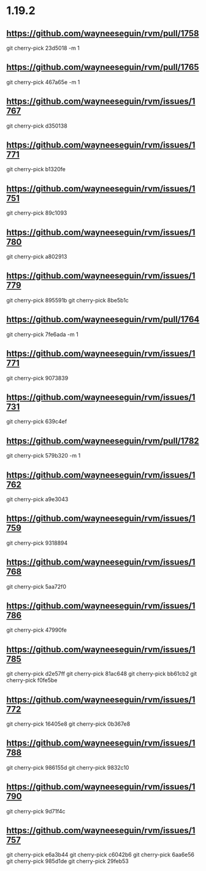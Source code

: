 # 1.19.2

## https://github.com/wayneeseguin/rvm/pull/1758
git cherry-pick 23d5018 -m 1

## https://github.com/wayneeseguin/rvm/pull/1765
git cherry-pick 467a65e -m 1

## https://github.com/wayneeseguin/rvm/issues/1767
git cherry-pick d350138

## https://github.com/wayneeseguin/rvm/issues/1771
git cherry-pick b1320fe

## https://github.com/wayneeseguin/rvm/issues/1751
git cherry-pick 89c1093

## https://github.com/wayneeseguin/rvm/issues/1780
git cherry-pick a802913

## https://github.com/wayneeseguin/rvm/issues/1779
git cherry-pick 895591b
git cherry-pick 8be5b1c

## https://github.com/wayneeseguin/rvm/pull/1764
git cherry-pick 7fe6ada -m 1

## https://github.com/wayneeseguin/rvm/issues/1771
git cherry-pick 9073839

## https://github.com/wayneeseguin/rvm/issues/1731
git cherry-pick 639c4ef

## https://github.com/wayneeseguin/rvm/pull/1782
git cherry-pick 579b320 -m 1

## https://github.com/wayneeseguin/rvm/issues/1762
git cherry-pick a9e3043

## https://github.com/wayneeseguin/rvm/issues/1759
git cherry-pick 9318894

## https://github.com/wayneeseguin/rvm/issues/1768
git cherry-pick 5aa72f0

## https://github.com/wayneeseguin/rvm/issues/1786
git cherry-pick 47990fe

## https://github.com/wayneeseguin/rvm/issues/1785
git cherry-pick d2e57ff
git cherry-pick 81ac648
git cherry-pick bb61cb2
git cherry-pick f0fe5be

## https://github.com/wayneeseguin/rvm/issues/1772
git cherry-pick 16405e8
git cherry-pick 0b367e8

## https://github.com/wayneeseguin/rvm/issues/1788
git cherry-pick 986155d
git cherry-pick 9832c10

## https://github.com/wayneeseguin/rvm/issues/1790
git cherry-pick 9d71f4c

## https://github.com/wayneeseguin/rvm/issues/1757
git cherry-pick e6a3b44
git cherry-pick c6042b6
git cherry-pick 6aa6e56
git cherry-pick 985d1de
git cherry-pick 29feb53
